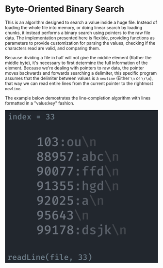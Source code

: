 # Byte-Oriented Binary Search

This is an algorithm designed to search a value inside a huge file. Instead of loading the whole file into memory, or doing linear search by loading chunks, it instead performs a binary search using pointers to the raw file data. The implementation presented here is flexible, providing functions as parameters to provide customization for parsing the values, checking if the characters read are valid, and comparing them.

Because dividing a file in half will not give the middle element (Rather the middle byte), it's necessary to first determine the full information of the element. Because we're dealing with pointers to raw data, the pointer moves backwards and forwards searching a delimiter, this specific program assumes that the delimiter between values is a `newline` (Either `\n` or `\r\n`), that way we can read entire lines from the current pointer to the rightmost `newline`.

The example below demostrates the line-completion algorithm with lines formatted in a "value:key" fashion.

![](./assets/completeLine.gif)
